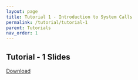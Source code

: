 ```yaml
---
layout: page
title: Tutorial 1 - Introduction to System Calls
permalink: /tutorial/tutorial-1
parent: Tutorials
nav_order: 1
---
```


## Tutorial - 1 Slides

[Download](https://karthikv1392.github.io/cs3301_osn/slides/Tutorials/Tutorial-1.pdf)
